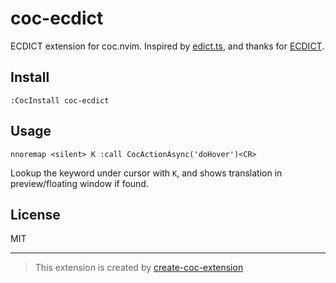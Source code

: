 # coc-ecdict

ECDICT extension for coc.nvim. Inspired by [edict.ts](https://github.com/iamcco/dotfiles/commit/0885d76a9b1fff98ad19ab5f1892cdd910bbba99#diff-cbb8dd59854b560f9ecafdfad5d3cc4d), and thanks for [ECDICT](https://github.com/skywind3000/ECDICT).

## Install

`:CocInstall coc-ecdict`

## Usage

```vim
nnoremap <silent> K :call CocActionAsync('doHover')<CR>
```

Lookup the keyword under cursor with `K`, and shows translation in preview/floating window if found.

## License

MIT

---

> This extension is created by [create-coc-extension](https://github.com/fannheyward/create-coc-extension)
